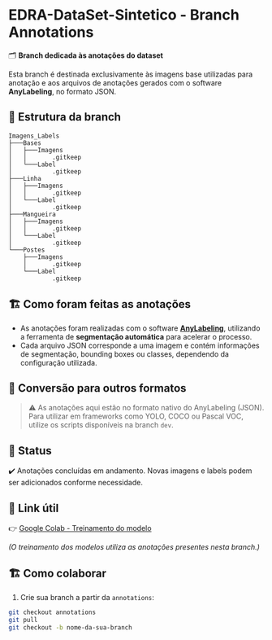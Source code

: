 # EDRA-DataSet-Sintetico - Branch Annotations

🗂️ **Branch dedicada às anotações do dataset**

Esta branch é destinada exclusivamente às imagens base utilizadas para anotação e aos arquivos de anotações gerados com o software **AnyLabeling**, no formato JSON.

## 📂 Estrutura da branch

```
Imagens_Labels
├───Bases
│   ├───Imagens
│   │       .gitkeep
│   └───Label
│           .gitkeep
├───Linha
│   ├───Imagens
│   │       .gitkeep
│   └───Label
│           .gitkeep
├───Mangueira
│   ├───Imagens
│   │       .gitkeep
│   └───Label
│           .gitkeep
└───Postes
    ├───Imagens
    │       .gitkeep
    └───Label
            .gitkeep
```

## 🏗️ Como foram feitas as anotações

- As anotações foram realizadas com o software **[AnyLabeling](https://github.com/lllyasviel/AnyLabeling)**, utilizando a ferramenta de **segmentação automática** para acelerar o processo.
- Cada arquivo JSON corresponde a uma imagem e contém informações de segmentação, bounding boxes ou classes, dependendo da configuração utilizada.

## 🔀 Conversão para outros formatos

> ⚠️ As anotações aqui estão no formato nativo do AnyLabeling (JSON).  
Para utilizar em frameworks como YOLO, COCO ou Pascal VOC, utilize os scripts disponíveis na branch `dev`.

## 🚀 Status

✔️ Anotações concluídas em andamento. Novas imagens e labels podem ser adicionados conforme necessidade.

## 🔗 Link útil

👉 [Google Colab - Treinamento do modelo](https://colab.research.google.com/drive/1KxAICycvb0RySuOXY7-nr1obotJ2oebA?usp=sharing)

*(O treinamento dos modelos utiliza as anotações presentes nesta branch.)*

## 🏗️ Como colaborar

1. Crie sua branch a partir da `annotations`:

```bash
git checkout annotations
git pull
git checkout -b nome-da-sua-branch

